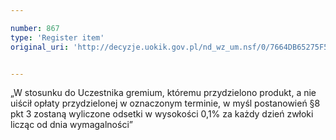 ```yaml
---

number: 867
type: 'Register item'
original_uri: 'http://decyzje.uokik.gov.pl/nd_wz_um.nsf/0/7664DB65275F545EC12572DD0032970F?OpenDocument'


---
```


„W stosunku do Uczestnika gremium, któremu przydzielono produkt, a nie uiścił opłaty przydzielonej w oznaczonym terminie, w myśl postanowień §8 pkt 3 zostaną wyliczone odsetki w wysokości 0,1% za każdy dzień zwłoki licząc od dnia wymagalności”
